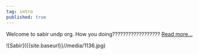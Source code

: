 ```yaml
---
tag: intro
published: true
---
```

<p class='intro'>Welcome to sabir undp org. How you doing??????????????????
   <a href = '#about/open'>Read more...</a></p>
   ![Sabir]({{site.baseurl}}//media/1136.jpg)
